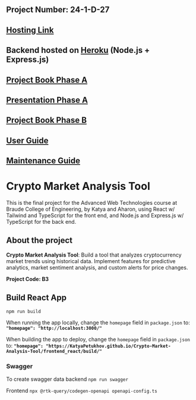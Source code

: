 ## Project Number: 24-1-D-27
## [Hosting Link](https://KatyaPetukhov.github.io/Crypto-Market-Analysis-Tool/frontend_react/build/)

## Backend hosted on [Heroku](https://crypto-market-analysis-tool-f12d66bb7184.herokuapp.com/) (Node.js + Express.js)

## [Project Book Phase A](https://docs.google.com/document/d/1onFcRNV8pONN4h3xB_etXjv_3aBrxOotV_fql6p8RA4/edit?usp=sharing) 
## [Presentation Phase A](https://ebraude-my.sharepoint.com/:p:/g/personal/ekateryna_petukhov_e_braude_ac_il/Ed_F39xPIR5ElD9p-zZhsicB87ceT1P820i9uAAW7mm3jw?e=Ht83Hn) 

## [Project Book Phase B](https://docs.google.com/document/d/1cuthBdclnCoFxYYJwCEDm6qSBseQPiR6e1uuJC7Zvn4/edit?usp=sharing) 


## [User Guide](https://docs.google.com/document/d/1FgUQwCN_jq-mKYynE5IpqQcqogi78e3LYbS6njR6Vqc/edit?usp=sharing) 
## [Maintenance Guide](https://docs.google.com/document/d/1M1q0wT9an3KqwdyO84KF-m2d358TDZasr0o9Ot8VZIs/edit?usp=sharing) 


# Crypto Market Analysis Tool

 This is the final project for the Advanced Web Technologies course at Braude College of Engineering, by Katya and Aharon, using React w/ Tailwind and TypeScript for the front end, and Node.js and Express.js w/ TypeScript for the back end.

## About the project

**Crypto Market Analysis Tool**: Build a tool that analyzes cryptocurrency market trends using historical data. Implement features for predictive analytics, market sentiment analysis, and custom alerts for price changes.

**Project Code: B3**

## Build React App

`npm run build`

When running the app locally, change the `homepage` field in `package.json` to: **`"homepage": "http://localhost:3000/"`**

When building the app to deploy, change the `homepage` field in `package.json` to: **`"homepage": "https://KatyaPetukhov.github.io/Crypto-Market-Analysis-Tool/frontend_react/build/"`**

### Swagger

To create swagger data backend `npm run swagger`

Frontend `npx @rtk-query/codegen-openapi openapi-config.ts`
